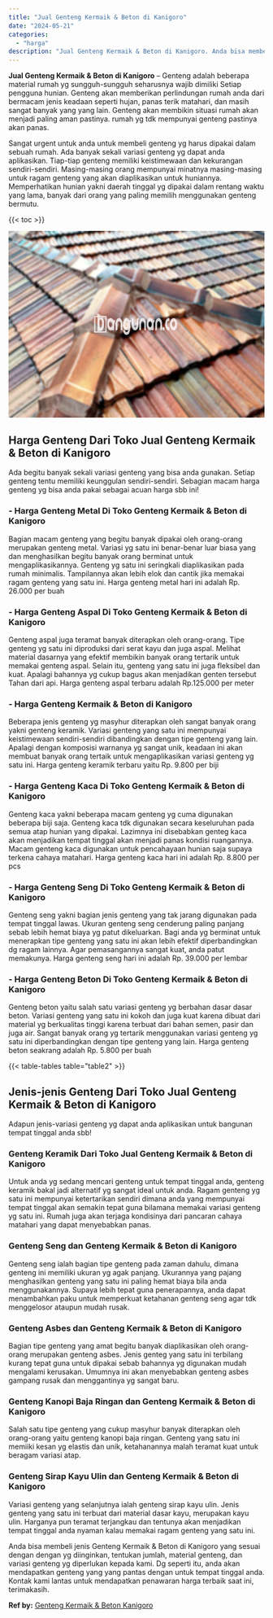 ```yaml
---
title: "Jual Genteng Kermaik & Beton di Kanigoro"
date: "2024-05-21"
categories: 
  - "harga"
description: "Jual Genteng Kermaik & Beton di Kanigoro. Anda bisa membeli jenis Genteng Kermaik & Beton di Kanigoro yang sesuai dengan dengan yg diinginkan, tentukan jumla..."
---
```


**Jual Genteng Kermaik & Beton di Kanigoro** – Genteng adalah beberapa material rumah yg sungguh-sungguh seharusnya wajib dimiliki Setiap pengguna hunian. Genteng akan memberikan perlindungan rumah anda dari bermacam jenis keadaan seperti hujan, panas terik matahari, dan masih sangat banyak yang yang lain. Genteng akan membikin situasi rumah akan menjadi paling aman pastinya. rumah yg tdk mempunyai genteng pastinya akan panas.

Sangat urgent untuk anda untuk membeli genteng yg harus dipakai dalam sebuah rumah. Ada banyak sekali variasi genteng yg dapat anda aplikasikan. Tiap-tiap genteng memiliki keistimewaan dan kekurangan sendiri-sendiri. Masing-masing orang mempunyai minatnya masing-masing untuk ragam genteng yang akan diaplikasikan untuk huniannya. Memperhatikan hunian yakni daerah tinggal yg dipakai dalam rentang waktu yang lama, banyak dari orang yang paling memilih menggunakan genteng bermutu.

{{< toc >}}

![Jual Genteng Kermaik & Beton di Kanigoro](/images/genteng-minimalis-murah28.png)

## Harga Genteng Dari Toko Jual Genteng Kermaik & Beton di Kanigoro

Ada begitu banyak sekali variasi genteng yang bisa anda gunakan. Setiap genteng tentu memiliki keunggulan sendiri-sendiri. Sebagian macam harga genteng yg bisa anda pakai sebagai acuan harga sbb ini!

### \- Harga Genteng Metal Di Toko Genteng Kermaik & Beton di Kanigoro

Bagian macam genteng yang begitu banyak dipakai oleh orang-orang merupakan genteng metal. Variasi yg satu ini benar-benar luar biasa yang dan menghasilkan begitu banyak orang berminat untuk mengaplikasikannya. Genteng yg satu ini seringkali diaplikasikan pada rumah minimalis. Tampilannya akan lebih elok dan cantik jika memakai ragam genteng yang satu ini. Harga genteng metal hari ini adalah Rp. 26.000 per buah

### \- Harga Genteng Aspal Di Toko Genteng Kermaik & Beton di Kanigoro

Genteng aspal juga teramat banyak diterapkan oleh orang-orang. Tipe genteng yg satu ini diproduksi dari serat kayu dan juga aspal. Melihat material dasarnya yang efektif membikin banyak orang tertarik untuk memakai genteng aspal. Selain itu, genteng yang satu ini juga fleksibel dan kuat. Apalagi bahannya yg cukup bagus akan menjadikan genten tersebut Tahan dari api. Harga genteng aspal terbaru adalah Rp.125.000 per meter

### \- Harga Genteng Kermaik & Beton di Kanigoro

Beberapa jenis genteng yg masyhur diterapkan oleh sangat banyak orang yakni genteng keramik. Variasi genteng yang satu ini mempunyai keistimewaan sendiri-sendiri dibandingkan dengan tipe genteng yang lain. Apalagi dengan komposisi warnanya yg sangat unik, keadaan ini akan membuat banyak orang tertaik untuk mengaplikasikan variasi genteng yg satu ini. Harga genteng keramik terbaru yaitu Rp. 9.800 per biji

### \- Harga Genteng Kaca Di Toko Genteng Kermaik & Beton di Kanigoro

Genteng kaca yakni beberapa macam genteng yg cuma digunakan beberapa biji saja. Genteng kaca tdk digunakan secara keseluruhan pada semua atap hunian yang dipakai. Lazimnya ini disebabkan genteg kaca akan menjadikan tempat tinggal akan menjadi panas kondisi ruangannya. Macam genteng kaca digunakan untuk pencahayaan hunian saja supaya terkena cahaya matahari. Harga genteng kaca hari ini adalah Rp. 8.800 per pcs

### \- Harga Genteng Seng Di Toko Genteng Kermaik & Beton di Kanigoro

Genteng seng yakni bagian jenis genteng yang tak jarang digunakan pada tempat tinggal lawas. Ukuran genteng seng cenderung paling panjang sebab lebih hemat biaya yg patut dikeluarkan. Bagi anda yg berminat untuk menerapkan tipe genteng yang satu ini akan lebih efektif diperbandingkan dg ragam lainnya. Agar pemasangannya sangat kuat, anda patut memakunya. Harga genteng seng hari ini adalah Rp. 39.000 per lembar

### \- Harga Genteng Beton Di Toko Genteng Kermaik & Beton di Kanigoro

Genteng beton yaitu salah satu variasi genteng yg berbahan dasar dasar beton. Variasi genteng yang satu ini kokoh dan juga kuat karena dibuat dari material yg berkualitas tinggi karena terbuat dari bahan semen, pasir dan juga air. Sangat banyak orang yg tertarik menggunakan variasi genteng yg satu ini diperbandingkan dengan tipe genteng yang lain. Harga genteng beton seakrang adalah Rp. 5.800 per buah

{{< table-tables table="table2" >}}

## Jenis-jenis Genteng Dari Toko Jual Genteng Kermaik & Beton di Kanigoro

Adapun jenis-variasi genteng yg dapat anda aplikasikan untuk bangunan tempat tinggal anda sbb!

### Genteng Keramik Dari Toko Jual Genteng Kermaik & Beton di Kanigoro

Untuk anda yg sedang mencari genteng untuk tempat tinggal anda, genteng keramik bakal jadi alternatif yg sangat ideal untuk anda. Ragam genteng yg satu ini mempunyai ketertarikan sendiri dimana anda yang mempunyai tempat tinggal akan semakin tepat guna bilamana memakai variasi genteng yg satu ini. Rumah juga akan terjaga kondisinya dari pancaran cahaya matahari yang dapat menyebabkan panas.

### Genteng Seng dan Genteng Kermaik & Beton di Kanigoro

Genteng seng ialah bagian tipe genteng pada zaman dahulu, dimana genteng ini memiliki ukuran yg agak panjang. Ukurannya yang pajang menghasilkan genteng yang satu ini paling hemat biaya bila anda menggunakannya. Supaya lebih tepat guna penerapannya, anda dapat menambahkan paku untuk memperkuat ketahanan genteng seng agar tdk menggelosor ataupun mudah rusak.

### Genteng Asbes dan Genteng Kermaik & Beton di Kanigoro

Bagian tipe genteng yang amat begitu banyak diaplikasikan oleh orang-orang merupakan genteng asbes. Jenis genteg yang satu ini terbilang kurang tepat guna untuk dipakai sebab bahannya yg digunakan mudah mengalami kerusakan. Umumnya ini akan menyebabkan genteng asbes gampang rusak dan menggantinya yg sangat baru.

### Genteng Kanopi Baja Ringan dan Genteng Kermaik & Beton di Kanigoro

Salah satu tipe genteng yang cukup masyhur banyak diterapkan oleh orang-orang yaitu genteng kanopi baja ringan. Genteng yang satu ini memiiki kesan yg elastis dan unik, ketahanannya malah teramat kuat untuk beragam variasi atap.

### Genteng Sirap Kayu Ulin dan Genteng Kermaik & Beton di Kanigoro

Variasi genteng yang selanjutnya ialah genteng sirap kayu ulin. Jenis genteng yang satu ini terbuat dari material dasar kayu, merupakan kayu ulin. Harganya pun teramat terjangkau dan tentunya akan menjadikan tempat tinggal anda nyaman kalau memakai ragam genteng yang satu ini.

Anda bisa membeli jenis Genteng Kermaik & Beton di Kanigoro yang sesuai dengan dengan yg diinginkan, tentukan jumlah, material genteng, dan variasi genteng yg diperlukan kepada kami. Dg seperti itu, anda akan mendapatkan genteng yang yang pantas dengan untuk tempat tinggal anda. Kontak kami lantas untuk mendapatkan penawaran harga terbaik saat ini, terimakasih.

**Ref by:**  [Genteng Kermaik & Beton  Kanigoro](https://id.wikipedia.org/wiki/Genteng)
